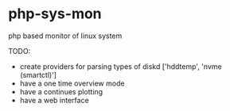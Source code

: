 # php-sys-mon
php based monitor of linux system


TODO: 
 - create providers for parsing types of diskd ['hddtemp', 'nvme (smartctl)']
 - have a one time overview mode
 - have a continues plotting
 - have a web interface


